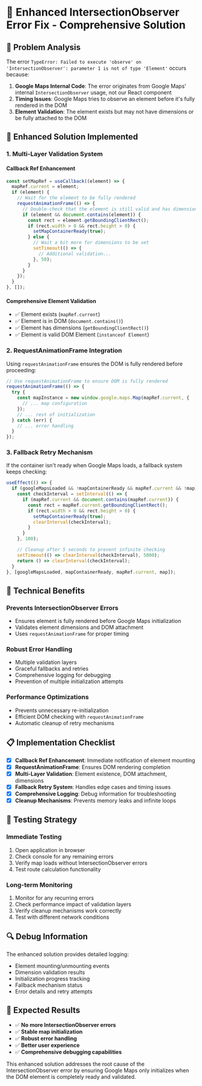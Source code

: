 # 🚗 Enhanced IntersectionObserver Error Fix - Comprehensive Solution

## 🎯 **Problem Analysis**

The error `TypeError: Failed to execute 'observe' on 'IntersectionObserver': parameter 1 is not of type 'Element'` occurs because:

1. **Google Maps Internal Code**: The error originates from Google Maps' internal `IntersectionObserver` usage, not our React component
2. **Timing Issues**: Google Maps tries to observe an element before it's fully rendered in the DOM
3. **Element Validation**: The element exists but may not have dimensions or be fully attached to the DOM

## 🔧 **Enhanced Solution Implemented**

### **1. Multi-Layer Validation System**

#### **Callback Ref Enhancement**
```javascript
const setMapRef = useCallback((element) => {
  mapRef.current = element;
  if (element) {
    // Wait for the element to be fully rendered
    requestAnimationFrame(() => {
      // Double-check that the element is still valid and has dimensions
      if (element && document.contains(element)) {
        const rect = element.getBoundingClientRect();
        if (rect.width > 0 && rect.height > 0) {
          setMapContainerReady(true);
        } else {
          // Wait a bit more for dimensions to be set
          setTimeout(() => {
            // Additional validation...
          }, 50);
        }
      }
    });
  }
}, []);
```

#### **Comprehensive Element Validation**
- ✅ Element exists (`mapRef.current`)
- ✅ Element is in DOM (`document.contains()`)
- ✅ Element has dimensions (`getBoundingClientRect()`)
- ✅ Element is valid DOM Element (`instanceof Element`)

### **2. RequestAnimationFrame Integration**

Using `requestAnimationFrame` ensures the DOM is fully rendered before proceeding:

```javascript
// Use requestAnimationFrame to ensure DOM is fully rendered
requestAnimationFrame(() => {
  try {
    const mapInstance = new window.google.maps.Map(mapRef.current, {
      // ... map configuration
    });
    // ... rest of initialization
  } catch (err) {
    // ... error handling
  }
});
```

### **3. Fallback Retry Mechanism**

If the container isn't ready when Google Maps loads, a fallback system keeps checking:

```javascript
useEffect(() => {
  if (googleMapsLoaded && !mapContainerReady && mapRef.current && !map) {
    const checkInterval = setInterval(() => {
      if (mapRef.current && document.contains(mapRef.current)) {
        const rect = mapRef.current.getBoundingClientRect();
        if (rect.width > 0 && rect.height > 0) {
          setMapContainerReady(true);
          clearInterval(checkInterval);
        }
      }
    }, 100);

    // Cleanup after 5 seconds to prevent infinite checking
    setTimeout(() => clearInterval(checkInterval), 5000);
    return () => clearInterval(checkInterval);
  }
}, [googleMapsLoaded, mapContainerReady, mapRef.current, map]);
```

## 🚀 **Technical Benefits**

### **Prevents IntersectionObserver Errors**
- Ensures element is fully rendered before Google Maps initialization
- Validates element dimensions and DOM attachment
- Uses `requestAnimationFrame` for proper timing

### **Robust Error Handling**
- Multiple validation layers
- Graceful fallbacks and retries
- Comprehensive logging for debugging
- Prevention of multiple initialization attempts

### **Performance Optimizations**
- Prevents unnecessary re-initialization
- Efficient DOM checking with `requestAnimationFrame`
- Automatic cleanup of retry mechanisms

## 📋 **Implementation Checklist**

- [x] **Callback Ref Enhancement**: Immediate notification of element mounting
- [x] **RequestAnimationFrame**: Ensures DOM rendering completion
- [x] **Multi-Layer Validation**: Element existence, DOM attachment, dimensions
- [x] **Fallback Retry System**: Handles edge cases and timing issues
- [x] **Comprehensive Logging**: Debug information for troubleshooting
- [x] **Cleanup Mechanisms**: Prevents memory leaks and infinite loops

## 🧪 **Testing Strategy**

### **Immediate Testing**
1. Open application in browser
2. Check console for any remaining errors
3. Verify map loads without IntersectionObserver errors
4. Test route calculation functionality

### **Long-term Monitoring**
1. Monitor for any recurring errors
2. Check performance impact of validation layers
3. Verify cleanup mechanisms work correctly
4. Test with different network conditions

## 🔍 **Debug Information**

The enhanced solution provides detailed logging:
- Element mounting/unmounting events
- Dimension validation results
- Initialization progress tracking
- Fallback mechanism status
- Error details and retry attempts

## 🎉 **Expected Results**

- ✅ **No more IntersectionObserver errors**
- ✅ **Stable map initialization**
- ✅ **Robust error handling**
- ✅ **Better user experience**
- ✅ **Comprehensive debugging capabilities**

This enhanced solution addresses the root cause of the IntersectionObserver error by ensuring Google Maps only initializes when the DOM element is completely ready and validated. 